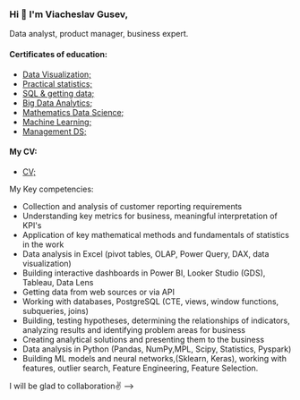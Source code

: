 ### Hi 👋 I'm Viacheslav Gusev,
Data analyst, product manager, business expert.

#### Certificates of education:
- [Data Visualization;](https://github.com/VyacheslavGusev/VyacheslavGusev/blob/main/Certificates%20of%20training/certificate%20data%20visualization.pdf)
- [Practical statistics;](https://github.com/VyacheslavGusev/VyacheslavGusev/blob/main/Certificates%20of%20training/certificate%20practical%20statistics.pdf)
- [SQL & getting data;](https://github.com/VyacheslavGusev/VyacheslavGusev/blob/main/Certificates%20of%20training/certificate%20SQL.pdf)
- [Big Data Analytics;](https://github.com/VyacheslavGusev/VyacheslavGusev/blob/main/Certificates%20of%20training/certificate%20big%20data%20analytics.pdf)
- [Mathematics Data Science;](https://github.com/VyacheslavGusev/VyacheslavGusev/blob/main/Certificates%20of%20training/certificate%20Mathematics%20Data%20Science.pdf)
- [Machine Learning;](https://github.com/VyacheslavGusev/VyacheslavGusev/blob/main/Certificates%20of%20training/certificate%20ML.pdf)
- [Management DS;](https://github.com/VyacheslavGusev/VyacheslavGusev/blob/main/Certificates%20of%20training/managment%20DS.pdf)
#### My CV:
- [CV;](https://github.com/VyacheslavGusev/VyacheslavGusev/blob/main/CV_Data_Scientist.pdf)

My Key competencies:
- Collection and analysis of customer reporting requirements
- Understanding key metrics for business, meaningful interpretation of KPI's 
- Application of key mathematical methods and fundamentals of statistics in the work
- Data analysis in Excel (pivot tables, OLAP, Power Query, DAX, data visualization)
- Building interactive dashboards in Power BI, Looker Studio (GDS), Tableau, Data Lens
- Getting data from web sources or via API
- Working with databases, PostgreSQL (CTE, views, window functions, subqueries, joins)
- Building, testing hypotheses, determining the relationships of indicators, analyzing results and identifying problem areas for business
- Creating analytical solutions and presenting them to the business
- Data analysis in Python (Pandas, NumPy,MPL, Scipy, Statistics, Pyspark)
- Building ML models and neural networks,(Sklearn, Keras), working with features, outlier search, Feature Engineering, Feature Selection.

I will be glad to collaboration✌️
-->
